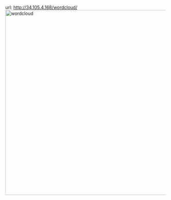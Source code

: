 url: http://34.105.4.168/wordcloud/
<img width="580" alt="wordcloud" src="https://user-images.githubusercontent.com/28583563/93501807-e3a28400-f950-11ea-9bf0-62ad41be3066.png">
